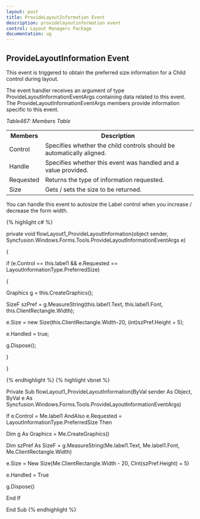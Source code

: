 ```yaml
---
layout: post
title: ProvideLayoutInformation Event
description: providelayoutinformation event
control: Layout Managers Package
documentation: ug
---
```

## ProvideLayoutInformation Event

This event is triggered to obtain the preferred size information for a Child control during layout.

The event handler receives an argument of type ProvideLayoutInformationEventArgs containing data related to this event. The ProvideLayoutInformationEventArgs members provide information specific to this event.

_Table467: Members Table_

<table>
<tr>
<th>
Members</th><th>
Description</th></tr>
<tr>
<td>
Control</td><td>
Specifies whether the child controls should be automatically aligned.</td></tr>
<tr>
<td>
Handle</td><td>
Specifies whether this event was handled and a value provided.</td></tr>
<tr>
<td>
Requested</td><td>
Returns the type of information requested.</td></tr>
<tr>
<td>
Size</td><td>
Gets / sets the size to be returned.</td></tr>
</table>


You can handle this event to autosize the Label control when you increase / decrease the form width.


{% highlight c# %}


private void flowLayout1_ProvideLayoutInformation(object sender, Syncfusion.Windows.Forms.Tools.ProvideLayoutInformationEventArgs e)

{

if (e.Control == this.label1 && e.Requested == LayoutInformationType.PreferredSize)

{

Graphics g = this.CreateGraphics();

SizeF szPref = g.MeasureString(this.label1.Text, this.label1.Font, this.ClientRectangle.Width);

e.Size = new Size(this.ClientRectangle.Width-20, (int)szPref.Height + 5);

e.Handled = true;

g.Dispose();

}

}



{% endhighlight  %}
{% highlight vbnet %}



Private Sub flowLayout1_ProvideLayoutInformation(ByVal sender As Object, ByVal e As Syncfusion.Windows.Forms.Tools.ProvideLayoutInformationEventArgs)

If e.Control = Me.label1 AndAlso e.Requested = LayoutInformationType.PreferredSize Then

Dim g As Graphics = Me.CreateGraphics()

Dim szPref As SizeF = g.MeasureString(Me.label1.Text, Me.label1.Font, Me.ClientRectangle.Width)

e.Size = New Size(Me.ClientRectangle.Width - 20, CInt(szPref.Height) + 5)

e.Handled = True

g.Dispose()

End If

End Sub
{% endhighlight  %}

